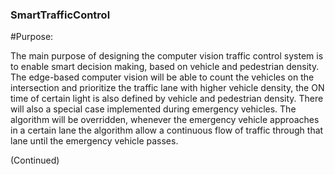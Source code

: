 ### SmartTrafficControl
#Purpose: 

The main purpose of designing the computer vision traffic control system is to enable smart decision making, based on vehicle and pedestrian density. The edge-based computer vision will be able to count the vehicles on the intersection and prioritize the traffic lane with higher vehicle density, the ON time of certain light is also defined by vehicle and pedestrian density. There will also a special case implemented during emergency vehicles. The algorithm will be overridden, whenever the emergency vehicle approaches in a certain lane the algorithm allow a continuous flow of traffic through that lane until the emergency vehicle passes.

(Continued)
